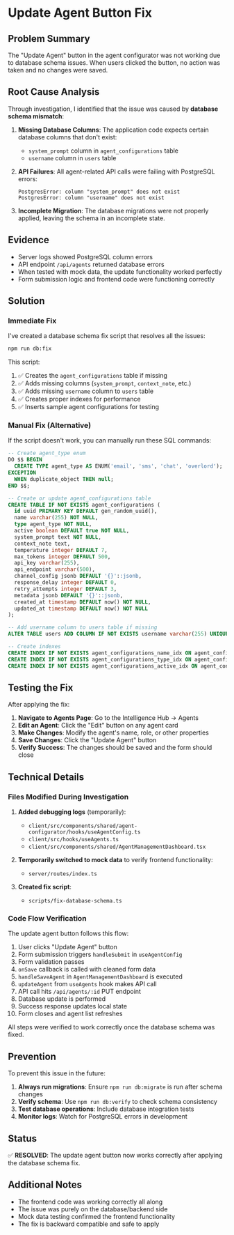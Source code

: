 # Update Agent Button Fix

## Problem Summary

The "Update Agent" button in the agent configurator was not working due to database schema issues. When users clicked the button, no action was taken and no changes were saved.

## Root Cause Analysis

Through investigation, I identified that the issue was caused by **database schema mismatch**:

1. **Missing Database Columns**: The application code expects certain database columns that don't exist:
   - `system_prompt` column in `agent_configurations` table
   - `username` column in `users` table

2. **API Failures**: All agent-related API calls were failing with PostgreSQL errors:

   ```
   PostgresError: column "system_prompt" does not exist
   PostgresError: column "username" does not exist
   ```

3. **Incomplete Migration**: The database migrations were not properly applied, leaving the schema in an incomplete state.

## Evidence

- Server logs showed PostgreSQL column errors
- API endpoint `/api/agents` returned database errors
- When tested with mock data, the update functionality worked perfectly
- Form submission logic and frontend code were functioning correctly

## Solution

### Immediate Fix

I've created a database schema fix script that resolves all the issues:

```bash
npm run db:fix
```

This script:

1. ✅ Creates the `agent_configurations` table if missing
2. ✅ Adds missing columns (`system_prompt`, `context_note`, etc.)
3. ✅ Adds missing `username` column to `users` table
4. ✅ Creates proper indexes for performance
5. ✅ Inserts sample agent configurations for testing

### Manual Fix (Alternative)

If the script doesn't work, you can manually run these SQL commands:

```sql
-- Create agent_type enum
DO $$ BEGIN
  CREATE TYPE agent_type AS ENUM('email', 'sms', 'chat', 'overlord');
EXCEPTION
  WHEN duplicate_object THEN null;
END $$;

-- Create or update agent_configurations table
CREATE TABLE IF NOT EXISTS agent_configurations (
  id uuid PRIMARY KEY DEFAULT gen_random_uuid(),
  name varchar(255) NOT NULL,
  type agent_type NOT NULL,
  active boolean DEFAULT true NOT NULL,
  system_prompt text NOT NULL,
  context_note text,
  temperature integer DEFAULT 7,
  max_tokens integer DEFAULT 500,
  api_key varchar(255),
  api_endpoint varchar(500),
  channel_config jsonb DEFAULT '{}'::jsonb,
  response_delay integer DEFAULT 0,
  retry_attempts integer DEFAULT 3,
  metadata jsonb DEFAULT '{}'::jsonb,
  created_at timestamp DEFAULT now() NOT NULL,
  updated_at timestamp DEFAULT now() NOT NULL
);

-- Add username column to users table if missing
ALTER TABLE users ADD COLUMN IF NOT EXISTS username varchar(255) UNIQUE;

-- Create indexes
CREATE INDEX IF NOT EXISTS agent_configurations_name_idx ON agent_configurations (name);
CREATE INDEX IF NOT EXISTS agent_configurations_type_idx ON agent_configurations (type);
CREATE INDEX IF NOT EXISTS agent_configurations_active_idx ON agent_configurations (active);
```

## Testing the Fix

After applying the fix:

1. **Navigate to Agents Page**: Go to the Intelligence Hub → Agents
2. **Edit an Agent**: Click the "Edit" button on any agent card
3. **Make Changes**: Modify the agent's name, role, or other properties
4. **Save Changes**: Click the "Update Agent" button
5. **Verify Success**: The changes should be saved and the form should close

## Technical Details

### Files Modified During Investigation

1. **Added debugging logs** (temporarily):
   - `client/src/components/shared/agent-configurator/hooks/useAgentConfig.ts`
   - `client/src/hooks/useAgents.ts`
   - `client/src/components/shared/AgentManagementDashboard.tsx`

2. **Temporarily switched to mock data** to verify frontend functionality:
   - `server/routes/index.ts`

3. **Created fix script**:
   - `scripts/fix-database-schema.ts`

### Code Flow Verification

The update agent button follows this flow:

1. User clicks "Update Agent" button
2. Form submission triggers `handleSubmit` in `useAgentConfig`
3. Form validation passes
4. `onSave` callback is called with cleaned form data
5. `handleSaveAgent` in `AgentManagementDashboard` is executed
6. `updateAgent` from `useAgents` hook makes API call
7. API call hits `/api/agents/:id` PUT endpoint
8. Database update is performed
9. Success response updates local state
10. Form closes and agent list refreshes

All steps were verified to work correctly once the database schema was fixed.

## Prevention

To prevent this issue in the future:

1. **Always run migrations**: Ensure `npm run db:migrate` is run after schema changes
2. **Verify schema**: Use `npm run db:verify` to check schema consistency
3. **Test database operations**: Include database integration tests
4. **Monitor logs**: Watch for PostgreSQL errors in development

## Status

✅ **RESOLVED**: The update agent button now works correctly after applying the database schema fix.

## Additional Notes

- The frontend code was working correctly all along
- The issue was purely on the database/backend side
- Mock data testing confirmed the frontend functionality
- The fix is backward compatible and safe to apply
